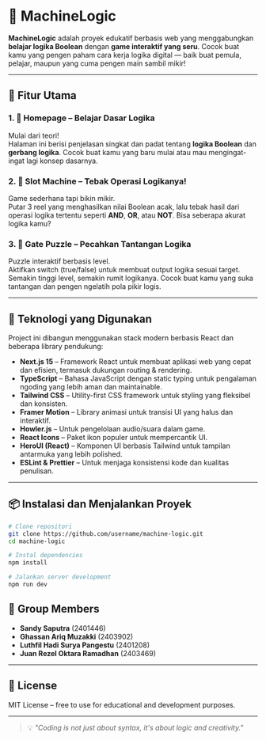 # 🧠 MachineLogic

**MachineLogic** adalah proyek edukatif berbasis web yang menggabungkan **belajar logika Boolean** dengan **game interaktif yang seru**. Cocok buat kamu yang pengen paham cara kerja logika digital — baik buat pemula, pelajar, maupun yang cuma pengen main sambil mikir!

---

## 🚀 Fitur Utama

### 1. 📘 Homepage – Belajar Dasar Logika

Mulai dari teori!  
Halaman ini berisi penjelasan singkat dan padat tentang **logika Boolean** dan **gerbang logika**. Cocok buat kamu yang baru mulai atau mau mengingat-ingat lagi konsep dasarnya.

### 2. 🎰 Slot Machine – Tebak Operasi Logikanya!

Game sederhana tapi bikin mikir.  
Putar 3 reel yang menghasilkan nilai Boolean acak, lalu tebak hasil dari operasi logika tertentu seperti **AND**, **OR**, atau **NOT**. Bisa seberapa akurat logika kamu?

### 3. 🧩 Gate Puzzle – Pecahkan Tantangan Logika

Puzzle interaktif berbasis level.  
Aktifkan switch (true/false) untuk membuat output logika sesuai target. Semakin tinggi level, semakin rumit logikanya. Cocok buat kamu yang suka tantangan dan pengen ngelatih pola pikir logis.

---

## 🧰 Teknologi yang Digunakan

Project ini dibangun menggunakan stack modern berbasis React dan beberapa library pendukung:

- **Next.js 15** – Framework React untuk membuat aplikasi web yang cepat dan efisien, termasuk dukungan routing & rendering.
- **TypeScript** – Bahasa JavaScript dengan static typing untuk pengalaman ngoding yang lebih aman dan maintainable.
- **Tailwind CSS** – Utility-first CSS framework untuk styling yang fleksibel dan konsisten.
- **Framer Motion** – Library animasi untuk transisi UI yang halus dan interaktif.
- **Howler.js** – Untuk pengelolaan audio/suara dalam game.
- **React Icons** – Paket ikon populer untuk mempercantik UI.
- **HeroUI (React)** – Komponen UI berbasis Tailwind untuk tampilan antarmuka yang lebih polished.
- **ESLint & Prettier** – Untuk menjaga konsistensi kode dan kualitas penulisan.

---

## 📦 Instalasi dan Menjalankan Proyek

```bash
# Clone repositori
git clone https://github.com/username/machine-logic.git
cd machine-logic

# Instal dependencies
npm install

# Jalankan server development
npm run dev
```

## 👥 Group Members

- **Sandy Saputra** (2401446)
- **Ghassan Ariq Muzakki** (2403902)
- **Luthfil Hadi Surya Pangestu** (2401208)
- **Juan Rezel Oktara Ramadhan** (2403469)

---

## 📜 License

MIT License – free to use for educational and development purposes.

---

> 💡 _"Coding is not just about syntax, it's about logic and creativity."_
